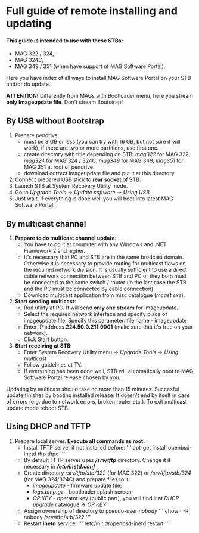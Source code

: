 # Full guide of remote installing and updating
#### This guide is intended to use with these STBs:
* MAG 322 / 324,
* MAG 324C,
* MAG 349 / 351 (when have support of MAG Software Portal).

Here you have index of all ways to install MAG Software Portal on your STB and/or do update.

**ATTENTION!** Differently from MAGs with Bootloader menu, here you stream **only Imageupdate file**. Don't stream Bootstrap!

## By USB without Bootstrap
1. Prepare pendrive:
	* must be 8 GB or less (you can try with 16 GB, but not sure if will work), if there are two or more partitions, use first one.
	* create directory with title depending on STB: *mag322* for MAG 322, *mag324* for MAG 324 / 324C, *mag349* for MAG 349, *mag351* for MAG 351 at root of pendrive
	* download correct imageupdate file and put it at this directory.
2. Connect prepared USB stick to **rear socket** of STB.
3. Launch STB at System Recovery Utility mode.
4. Go to *Upgrade Tools* -> *Update software* -> *Using USB*
5. Just wait, if everything is done well you will boot into latest MAG Software Portal.

## By multicast channel
1. **Prepare to do multicast channel update**:
	* You have to do it at computer with any Windows and .NET Framework 2 and higher.
	* It's necessary that PC and STB are in the same brodcast domain. Otherwise it is necessary to provide routing for multicast flows on the required network division. It is usually sufficient to use a direct cable network connection between STB and PC or they both must be connected to the same switch / router (in the last case the STB and the PC must be connected by cable connection).
	* Download multicast application from misc catalogue (*mcast.exe*).
2. **Start sending multicast**:
	* Run utility at PC. It will send **only one stream** for Imageupdate.	
	* Select the required network interface and specify place of imageupdate file. Specify this parameter: file name - imageupdate
	* Enter IP address **224.50.0.211:9001** (make sure that it's free on your network).
	* Click Start button.
3. **Start receiving at STB**:
	* Enter System Recovery Utility menu -> *Upgrade Tools* -> *Using multicast*
	* Follow guidelines at TV.
	* If everything has been done well, STB will automatically boot to MAG Software Portal release chosen by you.

Updating by multicast should take no more than 15 minutes. Succesful update finishes by booting installed release. It doesn't end by itself in case of errors (e.g. due to network errors, broken router etc.). To exit multicast update mode reboot STB.

## Using DHCP and TFTP
1. Prepare local server. **Execute all commands as root.**
	* Install TFTP server if not installed before:
	'''
	apt-get install openbsd-inetd tftp tftpd
	'''
	* By default TFTP server uses ***/srv/tftp*** directory. Change it if necessary in ***/etc/inetd.conf***
	* Create directory */srv/tftp/stb/322* (for MAG 322) or */srv/tftp/stb/324* (for MAG 324/324C) and prepare files to it:
		* *imageupdate* - firmware update file;
		* *logo.bmp.gz* - bootloader splash screen;
		* *OP.KEY* - operator key (public part), you will find it at *DHCP upgrade* catalogue -> *OP.KEY*
	* Assign ownership of directory to pseudo-user *nobody*
	'''
	chown -R nobody /srv/tftp/stb/322
	'''
	* Restart **inetd** service:
	'''
	/etc/init.d/openbsd-inetd restart
	'''
